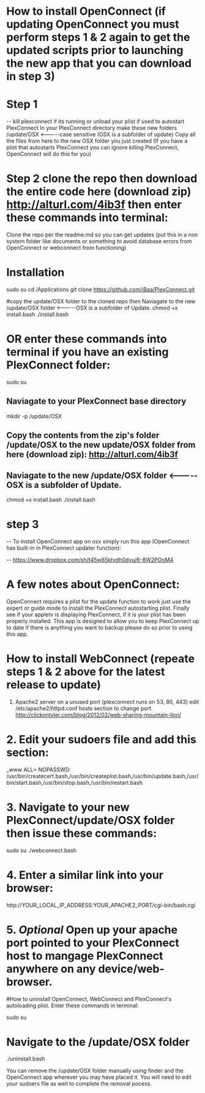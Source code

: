 # How to install OpenConnect (if updating OpenConnect you must perform steps 1 & 2 again to get the updated scripts prior to launching the new app that you can download in step 3)

# Step 1

-- kill plexconnect if its running or unload your plist if used to autostart PlexConnect
In your PlexConnect directory make these new folders /update/OSX <-----case sensitive (OSX is a subfolder of update)
Copy all the files from here to the new OSX folder you just created
(If you have a plist that autostarts PlexConnect you can ignore killing PlexConnect, OpenConnect will do this for you)

# Step 2 clone the repo then download the entire code here (download zip) http://alturl.com/4ib3f then enter these commands into terminal:

Clone the repo per the readme.md so you can get updates (put this in a non system folder like documents or something to avoid database errors from OpenConnect or webconnect from functioning)

# Installation
sudo su
cd /Applications
git clone https://github.com/iBaa/PlexConnect.git

#copy the update/OSX folder to the cloned repo then Naviagate to the new /update/OSX folder <-----OSX is a subfolder of Update.
chmod +x install.bash
./install.bash

# OR enter these commands into terminal if you have an existing PlexConnect folder:

sudo su 
## Naviagate to your PlexConnect base directory
mkdir -p /update/OSX
## Copy the contents from the zip's folder /update/OSX to the new update/OSX folder from here (download zip): http://alturl.com/4ib3f
## Naviagate to the new /update/OSX folder <-----OSX is a subfolder of Update.
chmod +x install.bash
./install.bash

# step 3

-- To install OpenConnect app on osx simply run this app (OpenConnect has built-in in PlexConnect updater function):

-- https://www.dropbox.com/sh/t45w85ktydh0dvu/6-8W2POoM4

# A few notes about OpenConnect:

OpenConnect requires a plist for the update function to work just use the expert or guide mode to install the PlexConnect autostarting plist. Finally see if your appletv is displaying PlexConnect, if it is your plist has been properly installed. This app is designed to allow you to keep PlexConnect up to date if there is anything you want to backup please do so prior to using this app.

# How to install WebConnect (repeate steps 1 & 2 above for the latest release to update)

1. Apache2 server on a unused port (plexconnect runs on 53, 80, 443) edit /etc/apache2/httpd.conf hosts section to change port. http://clickontyler.com/blog/2012/02/web-sharing-mountain-lion/

# 2. Edit your sudoers file and add this section:

_www    ALL= NOPASSWD: /usr/bin/createcert.bash,/usr/bin/createplist.bash,/usr/bin/update.bash,/usr/bin/start.bash,/usr/bin/stop.bash,/usr/bin/restart.bash

# 3. Navigate to your new PlexConnect/update/OSX folder then issue these commands:

sudo su
./webconnect.bash

# 4. Enter a similar link into your browser:

http://YOUR_LOCAL_IP_ADDRESS:YOUR_APACHE2_PORT/cgi-bin/bash.cgi

# 5. *Optional* Open up your apache port pointed to your PlexConnect host to mangage PlexConnect anywhere on any device/web-browser.

#How to uninstall OpenConnect, WebConnect and PlexConnect's autoloading plist. Enter these commands in terminal:

sudo su
# Navigate to the /update/OSX folder
./uninstall.bash

You can remove the /update/OSX folder manually using finder and the OpenConnect app wherever you may have placed it. You will need to edit your sudoers file as well to complete the removal pocess.
